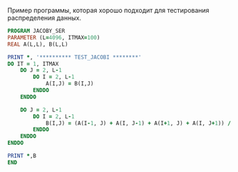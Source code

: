 Пример программы, которая хорошо подходит для тестирования распределения данных.

```fortran
PROGRAM JACOBY_SER
PARAMETER (L=4096, ITMAX=100)
REAL A(L,L), B(L,L)

PRINT *, '********** TEST_JACOBI ********'
DO IT = 1, ITMAX
	DO J = 2, L-1
		DO I = 2, L-1
			A(I,J) = B(I,J)
		ENDDO
	ENDDO

	DO J = 2, L-1
		DO I = 2, L-1
			B(I,J) = (A(I-1, J) + A(I, J-1) + A(I+1, J) + A(I, J+1)) / 4
		ENDDO
	ENDDO
ENDDO

PRINT *,B
END
```

